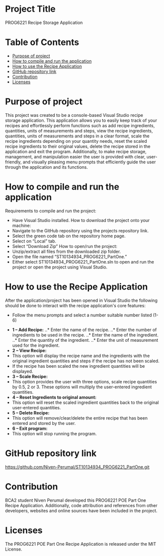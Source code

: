 # **Project Title**
PROG6221 Recipe Storage Application


# **Table of Contents**
- [Purpose of project](#Purposeofproject)
- [How to compile and run the application](#Howtocompileandruntheapplication)
- [How to use the Recipe Application](#HowtousetheRecipeApplication)
- [GitHub repository link](#GitHubrepositorylink)
- [Contribution](#contribution)
- [Licenses](#licenses)


# **Purpose of project**
This project was created to be a console-based Visual Studio recipe storage application. This application allows you to easily keep track of your recipes and effortlessly perform functions such as add recipe ingredients, quantities, units of measurements and steps, view the recipe ingredients, quantities, units of measurements and steps in a clear format, scale the recipe ingredients depending on your quantity needs, reset the scaled recipe ingredients to their original values, delete the recipe stored in the application and exit the program. Additionally, to make recipe storage, management, and manipulation easier the user is provided with clear, user-friendly, and visually pleasing menu prompts that efficiently guide the user through the application and its functions.

# **How to compile and run the application**
Requirements to compile and run the project:
*	Have Visual Studio installed.
How to download the project onto your machine:
*	Navigate to the GitHub repository using the projects repository link.
*	Select the green code tab on the repository home page.
*	Select on “Local” tab.
*	Select “Download Zip”
How to open/run the project:
*	Unzip/extract all files from the downloaded zip folder.
*	Open the file named “ST10134934_PROG6221_PartOne.”
*	Either select ST10134934_PROG6221_PartOne.sln to open and run the project or open the project using Visual Studio.

# **How to use the Recipe Application**
After the application/project has been opened in Visual Studio the following should be done to interact with the recipe application's core features:
-	Follow the menu prompts and select a number suitable number listed (1-6)
*	**1 – Add Recipe:**
  ..*	Enter the name of the recipe.
  ..*	Enter the number of ingredients to be used in the recipe.
  ..*	Enter the name of the ingredient.
  ..*	Enter the quantity of the ingredient.
  ..*	Enter the unit of measurement used for the ingredient.
*	**2 – View Recipe:**
  *	This option will display the recipe name and the ingredients with the original ingredient quantities and steps if the recipe has not been scaled.
  *	If the recipe has been scaled the new ingredient quantities will be displayed.
*	**3 – Scale Recipe:**
  *	This option provides the user with three options, scale recipe quantities by 0.5, 2 or 3. These options will multiply the user-entered ingredient quantities.
*	**4 – Reset Ingredients to original amount:** 
  *	This option will reset the scaled ingredient quantities back to the original user-entered quantities.
*	**5 – Delete Recipe:** 
  *	This option will remove/clear/delete the entire recipe that has been entered and stored by the user.
*	**6 – Exit program:** 
  *	This option will stop running the program.

# **GitHub repository link**
https://github.com/Niven-Perumal/ST10134934_PROG6221_PartOne.git

# Contribution
BCA2 student Niven Perumal developed this PROG6221 POE Part One Recipe Application. Additionally, code attribution and references from other developers, websites and online sources have been included in the project.

# Licenses
The PROG6221 POE Part One Recipe Application is released under the MIT License.
